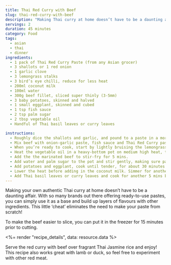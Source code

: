 ```yaml
---
title: Thai Red Curry with Beef
slug: thai-red-curry-with-beef
description: "Making Thai curry at home doesn’t have to be a daunting affair."
servings: 2
duration: 45 minutes
category: Food
tags:
  - asian
  - thai
  - dinner
ingredients:
  - 1 pack of Thai Red Curry Paste (from any Asian grocer)
  - 3 shallots or 1 red onion
  - 1 garlic clove
  - 3 lemongrass stalks
  - 3 bird’s eye chilli, reduce for less heat
  - 200ml coconut milk
  - 100ml water
  - 300g beef fillet, sliced super thinly (3-5mm)
  - 3 baby potatoes, skinned and halved
  - 1 small eggplant, skinned and cubed
  - 1 tsp fish sauce
  - 2 tsp palm sugar
  - 2 tbsp vegetable oil
  - Handful of Thai basil leaves or curry leaves

instructions:
  - Roughly dice the shallots and garlic, and pound to a paste in a mortar.
  - Mix beef with onion-garlic paste, fish sauce and Thai Red Curry paste in a mixing bowl and marinate for at least an hour in the refrigerator, or overnight for a more tender and flavourful beef
  - When you’re ready to cook, start by lightly bruising the lemongrass stalks with a pestle or the back of a knife to release the fragrant essential oils.
  - Heat the vegetable oil in a heavy-bottom pot on medium high heat, throw in the lemongrass and fry it for a minute or two
  - Add the the marinated beef to stir-fry for 5 mins.
  - Add water and palm sugar to the pot and stir gently, making sure paste at the bottom of the pan gets incorporated with the water. Bring to a boil.
  - Add potatoes and eggplant, cook until tender, for about 30 minutes
  - Lower the heat before adding in the coconut milk. Simmer for another 15 mins.
  - Add Thai basil leaves or curry leaves and cook for another 5 mins before turning off the heat.
---
```


Making your own authentic Thai curry at home doesn’t have to be a daunting affair. With so many brands out there offering ready-to-use pastes, you can simply use it as a base and build up layers of flavours with other ingredients. This little ‘cheat’ eliminates the need to make your paste from scratch!

To make the beef easier to slice, you can put it in the freezer for 15 minutes prior to cutting.

<%= render "recipe_details", data: resource.data %>

Serve the red curry with beef over fragrant Thai Jasmine rice and enjoy! This recipe also works great with lamb or duck, so feel free to experiment with other red meat.
